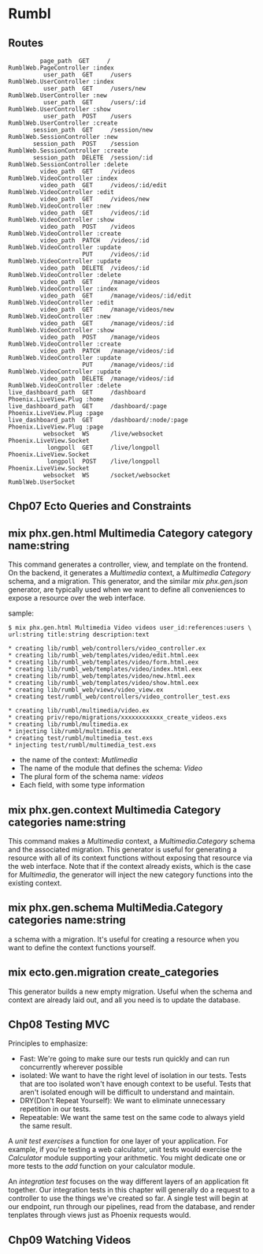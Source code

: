 # Rumbl


Routes
-----

```
         page_path  GET     /                                      RumblWeb.PageController :index
          user_path  GET     /users                                 RumblWeb.UserController :index
          user_path  GET     /users/new                             RumblWeb.UserController :new
          user_path  GET     /users/:id                             RumblWeb.UserController :show
          user_path  POST    /users                                 RumblWeb.UserController :create
       session_path  GET     /session/new                           RumblWeb.SessionController :new
       session_path  POST    /session                               RumblWeb.SessionController :create
       session_path  DELETE  /session/:id                           RumblWeb.SessionController :delete
         video_path  GET     /videos                                RumblWeb.VideoController :index
         video_path  GET     /videos/:id/edit                       RumblWeb.VideoController :edit
         video_path  GET     /videos/new                            RumblWeb.VideoController :new
         video_path  GET     /videos/:id                            RumblWeb.VideoController :show
         video_path  POST    /videos                                RumblWeb.VideoController :create
         video_path  PATCH   /videos/:id                            RumblWeb.VideoController :update
                     PUT     /videos/:id                            RumblWeb.VideoController :update
         video_path  DELETE  /videos/:id                            RumblWeb.VideoController :delete
         video_path  GET     /manage/videos                         RumblWeb.VideoController :index
         video_path  GET     /manage/videos/:id/edit                RumblWeb.VideoController :edit
         video_path  GET     /manage/videos/new                     RumblWeb.VideoController :new
         video_path  GET     /manage/videos/:id                     RumblWeb.VideoController :show
         video_path  POST    /manage/videos                         RumblWeb.VideoController :create
         video_path  PATCH   /manage/videos/:id                     RumblWeb.VideoController :update
                     PUT     /manage/videos/:id                     RumblWeb.VideoController :update
         video_path  DELETE  /manage/videos/:id                     RumblWeb.VideoController :delete
live_dashboard_path  GET     /dashboard                             Phoenix.LiveView.Plug :home
live_dashboard_path  GET     /dashboard/:page                       Phoenix.LiveView.Plug :page
live_dashboard_path  GET     /dashboard/:node/:page                 Phoenix.LiveView.Plug :page
          websocket  WS      /live/websocket                        Phoenix.LiveView.Socket
           longpoll  GET     /live/longpoll                         Phoenix.LiveView.Socket
           longpoll  POST    /live/longpoll                         Phoenix.LiveView.Socket
          websocket  WS      /socket/websocket                      RumblWeb.UserSocket
```


Chp07 Ecto Queries and Constraints
-----

**mix phx.gen.html Multimedia Category category name:string**
-----
This command generates a controller, view, and template on the frontend. On the backend, it generates a *Multimedia* context, a *Multimedia Category* schema, and a migration. This generator, and the similar *mix phx.gen.json* generator, are typically used when we want to define all conveniences to expose a resource over the web interface.


sample:
```
$ mix phx.gen.html Multimedia Video videos user_id:references:users \
url:string title:string description:text

* creating lib/rumbl_web/controllers/video_controller.ex
* creating lib/rumbl_web/templates/video/edit.html.eex
* creating lib/rumbl_web/templates/video/form.html.eex
* creating lib/rumbl_web/templates/video/index.html.eex
* creating lib/rumbl_web/templates/video/new.html.eex
* creating lib/rumbl_web/templates/video/show.html.eex
* creating lib/rumbl_web/views/video_view.ex
* creating test/rumbl_web/controllers/video_controller_test.exs

* creating lib/rumbl/multimedia/video.ex
* creating priv/repo/migrations/xxxxxxxxxxxx_create_videos.exs
* creating lib/rumbl/multimedia.ex
* injecting lib/rumbl/multimedia.ex
* creating test/rumbl/multimedia_test.exs
* injecting test/rumbl/multimedia_test.exs
```

* the name of the context: *Mutlimedia*
* The name of the module that defines the schema: *Video*
* The plural form of the schema name: *videos*
* Each field, with some type information

**mix phx.gen.context Multimedia Category categories name:string**
-----
This command makes a *Multimedia* context, a *Multimedia.Category* schema and the associated migration. This generator is useful for generating a resource with all of its context functions without exposing that resource via the web interface. Note that if the context already exists, which is the case for *Multimedia*, the generator will inject the new category functions into the existing context.

**mix phx.gen.schema MultiMedia.Category categories name:string**
-----
a schema with a migration. It's useful for creating a resource when you want to define the context functions yourself.

**mix ecto.gen.migration create_categories**
----
This generator builds a new empty migration. Useful when the schema and context are already laid out, and all you need is to update the database.

Chp08 Testing MVC
-----

Principles to emphasize:
* Fast: We're going to make sure our tests run quickly and can run concurrently wherever possible
* isolated: We want to have the right level of isolation in our tests. Tests that are too isolated won't have enough context to be useful. Tests that aren't isolated enough will be difficult to understand and maintain.
* DRY(Don't Repeat Yourself): We want to eliminate unnecessary repetition in our tests.
* Repeatable: We want the same test on the same code to always yield the same result.

A *unit test exercises* a function for one layer of your application. For example, if you're testing a web calculator, unit tests would exercise the *Calculator* module supporting your arithmetic. You might dedicate one or more tests to the *add* function on your calculator module.

An *integration test* focuses on the way different layers of an application fit together. Our integration tests in this chapter will generally do a request to a controller to use the things we've created so far. A single test will begin at our endpoint, run through our pipelines, read from the database, and render tenplates through views just as Phoenix requests would.


Chp09 Watching Videos
-----


